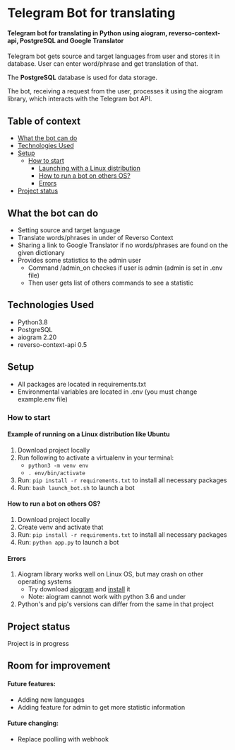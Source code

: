 # Telegram Bot for translating
#### Telegram bot for translating in Python using aiogram, reverso-context-api, PostgreSQL and Google Translator
Telegram bot gets source and target languages from user and stores it in database. User can enter word/phrase and get translation of that.

The <b>PostgreSQL</b> database is used for data storage.

The bot, receiving a request from the user, processes it using the aiogram library, which interacts with the Telegram bot API.


## Table of context
* [What the bot can do](#What-the-bot-can-do)
* [Technologies Used](#Technologies-Used)
* [Setup](#Setup)
    * [How to start](#How-to-start)
        * [Launching with a Linux distribution](#Example-of-running-on-a-Linux-distribution-like-Ubuntu)
        * [How to run a bot on others OS?](#How-to-run-a-bot-on-others-OS?)
        * [Errors](#Errors)
* [Project status](#Project-status)

## What the bot can do
* Setting source and target language
* Translate words/phrases in under of Reverso Context
* Sharing a link to Google Translator if no words/phrases are found on the given dictionary
* Provides some statistics to the admin user
  * Command /admin_on checkes if user is admin (admin is set in .env file)
  * Then user gets list of others commands to see a statistic
## Technologies Used
* Python3.8
* PostgreSQL
* aiogram 2.20
* reverso-context-api 0.5

## Setup
* All packages are located in requirements.txt
* Environmental variables are located in .env (you must change example.env file)
### How to start
#### Example of running on a Linux distribution like Ubuntu
1. Download project locally
2. Run following to activate a virtualenv in your terminal:
    * `python3 -m venv env`
    * `. env/bin/activate`
3. Run: `pip install -r requirements.txt` to install all necessary packages
4. Run: `bash launch_bot.sh` to launch a bot
#### How to run a bot on others OS?
1. Download project locally
2. Create venv and activate that
3. Run: `pip install -r requirements.txt` to install all necessary packages
4. Run: `python app.py` to launch a bot
#### Errors
1. Aiogram library works well on Linux OS, but may crash on other operating systems
    * Try download [aiogram](https://pypi.org/project/aiogram/) and [install](https://docs.aiogram.dev/en/latest/install.html) it
    * Note: aiogram cannot work with python 3.6 and under
2. Python's and pip's versions can differ from the same in that project 

## Project status
Project is in progress

## Room for improvement
#### Future features:
* Adding new languages
* Adding feature for admin to get more statistic information

#### Future changing:
* Replace poolling with webhook
